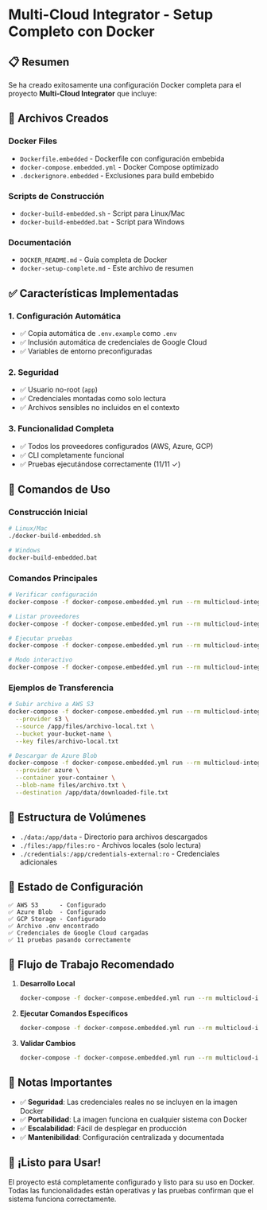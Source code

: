 # Multi-Cloud Integrator - Setup Completo con Docker

## 📋 Resumen

Se ha creado exitosamente una configuración Docker completa para el proyecto **Multi-Cloud Integrator** que incluye:

## 🔧 Archivos Creados

### Docker Files
- `Dockerfile.embedded` - Dockerfile con configuración embebida
- `docker-compose.embedded.yml` - Docker Compose optimizado
- `.dockerignore.embedded` - Exclusiones para build embebido

### Scripts de Construcción
- `docker-build-embedded.sh` - Script para Linux/Mac
- `docker-build-embedded.bat` - Script para Windows

### Documentación
- `DOCKER_README.md` - Guía completa de Docker
- `docker-setup-complete.md` - Este archivo de resumen

## ✅ Características Implementadas

### 1. **Configuración Automática**
- ✅ Copia automática de `.env.example` como `.env`
- ✅ Inclusión automática de credenciales de Google Cloud
- ✅ Variables de entorno preconfiguradas

### 2. **Seguridad**
- ✅ Usuario no-root (`app`)
- ✅ Credenciales montadas como solo lectura
- ✅ Archivos sensibles no incluidos en el contexto

### 3. **Funcionalidad Completa**
- ✅ Todos los proveedores configurados (AWS, Azure, GCP)
- ✅ CLI completamente funcional
- ✅ Pruebas ejecutándose correctamente (11/11 ✓)

## 🚀 Comandos de Uso

### Construcción Inicial
```bash
# Linux/Mac
./docker-build-embedded.sh

# Windows
docker-build-embedded.bat
```

### Comandos Principales
```bash
# Verificar configuración
docker-compose -f docker-compose.embedded.yml run --rm multicloud-integrator python main.py config-check

# Listar proveedores
docker-compose -f docker-compose.embedded.yml run --rm multicloud-integrator python main.py providers

# Ejecutar pruebas
docker-compose -f docker-compose.embedded.yml run --rm multicloud-integrator python -m pytest tests/ -v

# Modo interactivo
docker-compose -f docker-compose.embedded.yml run --rm multicloud-integrator bash
```

### Ejemplos de Transferencia
```bash
# Subir archivo a AWS S3
docker-compose -f docker-compose.embedded.yml run --rm multicloud-integrator python main.py upload \
  --provider s3 \
  --source /app/files/archivo-local.txt \
  --bucket your-bucket-name \
  --key files/archivo-local.txt

# Descargar de Azure Blob
docker-compose -f docker-compose.embedded.yml run --rm multicloud-integrator python main.py download \
  --provider azure \
  --container your-container \
  --blob-name files/archivo.txt \
  --destination /app/data/downloaded-file.txt
```

## 📁 Estructura de Volúmenes

- `./data:/app/data` - Directorio para archivos descargados
- `./files:/app/files:ro` - Archivos locales (solo lectura)
- `./credentials:/app/credentials-external:ro` - Credenciales adicionales

## 🎯 Estado de Configuración

```
✅ AWS S3      - Configurado
✅ Azure Blob  - Configurado  
✅ GCP Storage - Configurado
✅ Archivo .env encontrado
✅ Credenciales de Google Cloud cargadas
✅ 11 pruebas pasando correctamente
```

## 🔄 Flujo de Trabajo Recomendado

1. **Desarrollo Local**
   ```bash
   docker-compose -f docker-compose.embedded.yml run --rm multicloud-integrator bash
   ```

2. **Ejecutar Comandos Específicos**
   ```bash
   docker-compose -f docker-compose.embedded.yml run --rm multicloud-integrator python main.py [comando]
   ```

3. **Validar Cambios**
   ```bash
   docker-compose -f docker-compose.embedded.yml run --rm multicloud-integrator python -m pytest tests/ -v
   ```

## 📝 Notas Importantes

- ✅ **Seguridad**: Las credenciales reales no se incluyen en la imagen Docker
- ✅ **Portabilidad**: La imagen funciona en cualquier sistema con Docker
- ✅ **Escalabilidad**: Fácil de desplegar en producción
- ✅ **Mantenibilidad**: Configuración centralizada y documentada

## 🎉 ¡Listo para Usar!

El proyecto está completamente configurado y listo para su uso en Docker. Todas las funcionalidades están operativas y las pruebas confirman que el sistema funciona correctamente.